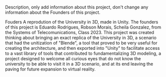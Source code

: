 Description, only add information about this project, don't change any information about the Founders of this project.

Fouders
A reprodution of the University in 3D, made in Unity. The founders of this project is Eduardo Rodrigues, Robson Morais, Scheila Gonzalez, from the Systems of Telecomunications, Class 2023. This project was created thinking about bringing an exact replica of the University in 3D, a scenario that had the unitization of "Blende", a tool that proved to be very useful for creating the architecture, and then exported into "Unity" to facilitate access to a vast library of tools that contributed to fundamentalizing 3D modeling, a project designed to welcome all curious eyes that do not know the university to be able to visit it in a 3D scenario, and at its end leaving the paving for future expansion to virtual reality.